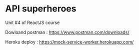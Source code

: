 # API superheroes

Unit #4 of ReactJS course

Dowloand postman : https://www.postman.com/downloads/

Heroku deploy : https://mock-service-worker.herokuapp.com/
